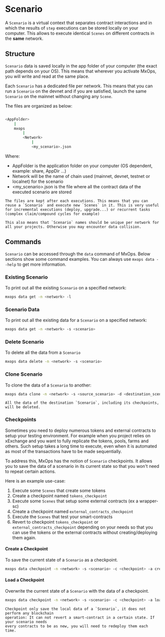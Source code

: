 # Scenario

A `Scenario` is a virtual context that separates contract interactions and in which the results of `step` executions can be stored locally on your computer. This allows to execute identical `Scenes` on different contracts in the **same** network.

## Structure

`Scenario` data is saved locally in the app folder of your computer (the exact path depends on your OS).
This means that wherever you activate MxOps, you will write and read at the same place.

Each `Scenario` has a dedicated file per network. This means that you can run a `Scenario` on the devnet and if you are
satisfied, launch the same `Scenario` on the mainnet without changing any `Scene`.

The files are organized as below:

```bash

<AppFolder>
    |
    mxops
        |
        <Network>
            |
            <my_scenario>.json

```

Where:

- AppFolder is the application folder on your computer (OS dependent, example: share, AppDir ...)
- Network will be the name of chain used (mainnet, devnet, testnet or localnet) for the scenario
- <my_scenario>.json is the file where all the contract data of the executed scenario are stored

```{note}
The files are kept after each executions. This means that you can reuse a `Scenario` and execute new `Scenes` in it. This is very useful for incremental executions (deploy, upgrade...) or recurrent tasks (complex claim/compound cycles for example)
```

```{warning}
This also means that `Scenario` names should be unique per network for all your projects. Otherwise you may encounter data collision.
```

## Commands

`Scenario` can be accessed through the `data` command of MxOps.
Below sections show some command examples. You can always use `mxops data --help` to get more information.

### Existing Scenario

To print out all the existing `Scenario` on a specified network:

```bash
mxops data get -n <network> -l
```

### Scenario Data

To print out all the existing data for a `Scenario` on a specified network:

```bash
mxops data get -n <network> -s <scenario>
```

### Delete Scenario

To delete all the data from a `Scenario`

```bash
mxops data delete -n <network> -s <scenario>
```

### Clone Scenario

To clone the data of a `Scenario` to another:

```bash
mxops data clone -n <network> -s <source_scenario> -d <destination_scenario>
```

```{warning}
All the data of the destination `Scenario`, including its checkpoints, will be deleted.
```

### Checkpoints

Sometimes you need to deploy numerous tokens and external contracts to setup your testing
environment. For example when you project relies on xExchange and you want to fully replicate the tokens, pools,
farms and others.
Such setup takes a long time to execute, even when it is automated as most of the transactions have to be made sequentially.

To address this, MxOps has the notion of `Scenario` checkpoints. It allows you to save the data of a scenario in its current state so that you won't need to repeat certain actions.

Here is an example use-case:

1. Execute some `Scenes` that create some tokens
2. Create a checkpoint named `tokens_checkpoint`
3. Execute some `Scenes` that setup some external contracts (ex a wrapper-sc)
4. Create a checkpoint named `external_contracts_checkpoint`
5. Execute the `Scenes` that test your smart-contracts
6. Revert to checkpoint `tokens_checkpoint` or `external_contracts_checkpoint` depending on your needs so that you can use the tokens or the external contracts without creating/deploying them again.

#### Create a Checkpoint

To save the current state of a `Scenario` as a checkpoint.

```bash
mxops data checkpoint -n <network> -s <scenario> -c <checkpoint> -a create
```

#### Load a Checkpoint

Overwrite the current state of a `Scenario` with the data of a checkpoint.

```bash
mxops data checkpoint -n <network> -s <scenario> -c <checkpoint> -a load
```

```{warning}
Checkpoint only save the local data of a `Scenario`, it does not perform any blockchain
operation: It can not revert a smart-contract in a certain state. If your scenario needs
every contracts to be as new, you will need to redeploy them each time.
```
